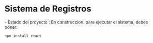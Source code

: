 <h1>
  Sistema de Registros
</h1>
- Estado del proyecto : En construccion.
para ejecutar el sistema, debes poner:

`npm install react`
